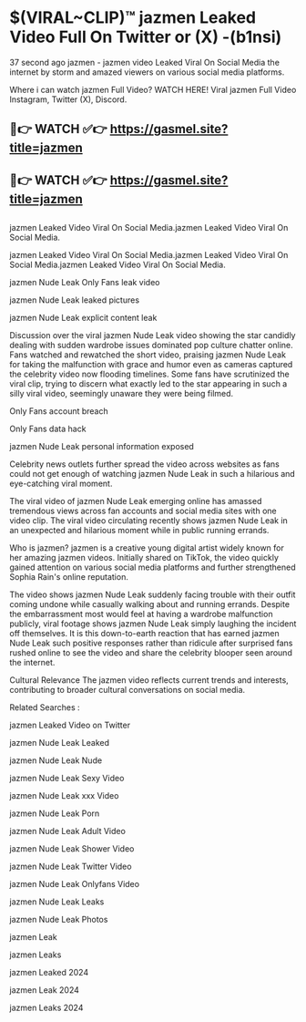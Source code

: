 # $(VIRAL~CLIP)™ jazmen Leaked Video Full On Twitter or (X) -(b1nsi)
37 second ago jazmen - jazmen video Leaked Viral On Social Media the internet by storm and amazed viewers on various social media platforms.

Where i can watch jazmen Full Video? WATCH HERE! Viral jazmen Full Video Instagram, Twitter (X), Discord.

## 🔴👉 WATCH ✅👉 https://gasmel.site?title=jazmen
## 🔴👉 WATCH ✅👉 https://gasmel.site?title=jazmen
##
jazmen Leaked Video Viral On Social Media.jazmen Leaked Video Viral On Social Media.

jazmen Leaked Video Viral On Social Media.jazmen Leaked Video Viral On Social Media.jazmen Leaked Video Viral On Social Media.

jazmen Nude Leak Only Fans leak video

jazmen Nude Leak leaked pictures

jazmen Nude Leak explicit content leak

Discussion over the viral jazmen Nude Leak video showing the star candidly dealing with sudden wardrobe issues dominated pop culture chatter online. Fans watched and rewatched the short video, praising jazmen Nude Leak for taking the malfunction with grace and humor even as cameras captured the celebrity video now flooding timelines. Some fans have scrutinized the viral clip, trying to discern what exactly led to the star appearing in such a silly viral video, seemingly unaware they were being filmed.


Only Fans account breach

Only Fans data hack

jazmen Nude Leak personal information exposed

Celebrity news outlets further spread the video across websites as fans could not get enough of watching jazmen Nude Leak in such a hilarious and eye-catching viral moment.


The viral video of jazmen Nude Leak emerging online has amassed tremendous views across fan accounts and social media sites with one video clip. The viral video circulating recently shows jazmen Nude Leak in an unexpected and hilarious moment while in public running errands.


Who is jazmen? jazmen is a creative young digital artist widely known for her amazing jazmen videos. Initially shared on TikTok, the video quickly gained attention on various social media platforms and further strengthened Sophia Rain's online reputation.

The video shows jazmen Nude Leak suddenly facing trouble with their outfit coming undone while casually walking about and running errands. Despite the embarrassment most would feel at having a wardrobe malfunction publicly, viral footage shows jazmen Nude Leak simply laughing the incident off themselves. It is this down-to-earth reaction that has earned jazmen Nude Leak such positive responses rather than ridicule after surprised fans rushed online to see the video and share the celebrity blooper seen around the internet.

Cultural Relevance The jazmen video reflects current trends and interests, contributing to broader cultural conversations on social media.

Related Searches :

jazmen Leaked Video on Twitter

jazmen Nude Leak Leaked

jazmen Nude Leak Nude

jazmen Nude Leak Sexy Video

jazmen Nude Leak xxx Video

jazmen Nude Leak Porn

jazmen Nude Leak Adult Video

jazmen Nude Leak Shower Video

jazmen Nude Leak Twitter Video

jazmen Nude Leak Onlyfans Video

jazmen Nude Leak Leaks

jazmen Nude Leak Photos

jazmen Leak

jazmen Leaks

jazmen Leaked 2024

jazmen Leak 2024

jazmen Leaks 2024
